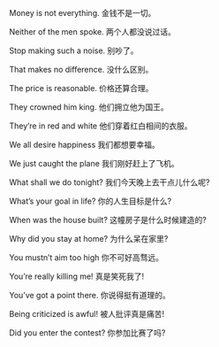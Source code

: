 Money is not everything. 金钱不是一切。

Neither of the men spoke. 两个人都没说过话。

Stop making such a noise. 别吵了。

That makes no difference. 没什么区别。

The price is reasonable. 价格还算合理。

They crowned him king. 他们拥立他为国王。

They’re in red and white 他们穿着红白相间的衣服。

We all desire happiness 我们都想要幸福。

We just caught the plane 我们刚好赶上了飞机。

What shall we do tonight? 我们今天晚上去干点儿什么呢?

What’s your goal in life? 你的人生目标是什么?

When was the house built? 这幢房子是什么时候建造的?

Why did you stay at home? 为什么呆在家里?

You mustn’t aim too high 你不可好高骛远。

You’re really killing me! 真是笑死我了!

You’ve got a point there. 你说得挺有道理的。

Being criticized is awful! 被人批评真是痛苦!

Did you enter the contest? 你参加比赛了吗?